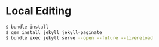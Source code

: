 # Local Editing

```bash
$ bundle install
$ gem install jekyll jekyll-paginate
$ bundle exec jekyll serve --open --future --livereload
```
